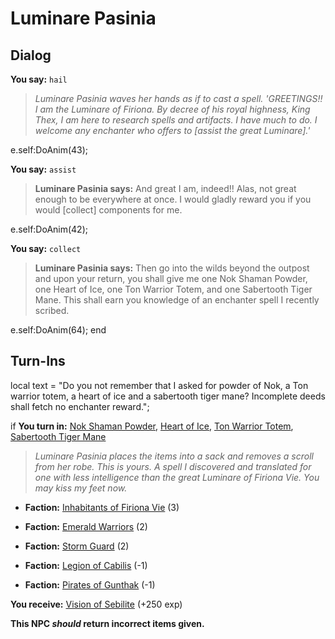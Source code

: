 # Luminare Pasinia
## Dialog

**You say:** `hail`



>*Luminare Pasinia waves her hands as if to cast a spell.  'GREETINGS!!  I am the Luminare of Firiona.  By decree of his royal highness, King Thex, I am here to research spells and artifacts.  I have much to do.  I welcome any enchanter who offers to [assist the great Luminare].'*


e.self:DoAnim(43);

**You say:** `assist`



>**Luminare Pasinia says:** And great I am, indeed!! Alas, not great enough to be everywhere at once. I would gladly reward you if you would [collect] components for me.


e.self:DoAnim(42);

**You say:** `collect`



>**Luminare Pasinia says:** Then go into the wilds beyond the outpost and upon your return, you shall give me one Nok Shaman Powder, one Heart of Ice, one Ton Warrior Totem, and one Sabertooth Tiger Mane. This shall earn you knowledge of an enchanter spell I recently scribed.


e.self:DoAnim(64);
end

## Turn-Ins



local text = "Do you not remember that I asked for powder of Nok, a Ton warrior totem, a heart of ice and a sabertooth tiger mane? Incomplete deeds shall fetch no enchanter reward.";






if **You turn in:** [Nok Shaman Powder](/item/12948), [Heart of Ice](/item/12834), [Ton Warrior Totem](/item/12743), [Sabertooth Tiger Mane](/item/12824)


>*Luminare Pasinia places the items into a sack and removes a scroll from her robe. This is yours. A spell I discovered and translated for one with less intelligence than the great Luminare of Firiona Vie. You may kiss my feet now.*


* __Faction:__ [Inhabitants of Firiona Vie](/faction/248) (3)


* __Faction:__ [Emerald Warriors](/faction/326) (2)


* __Faction:__ [Storm Guard](/faction/312) (2)


* __Faction:__ [Legion of Cabilis](/faction/441) (-1)


* __Faction:__ [Pirates of Gunthak](/faction/313) (-1)


 **You receive:**  [Vision of Sebilite](/item/12949) (+250 exp)

**This NPC *should* return incorrect items given.**





